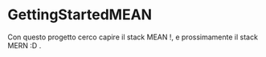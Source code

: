 # GettingStartedMEAN
Con questo progetto cerco capire il stack MEAN !, e prossimamente il stack MERN :D .
